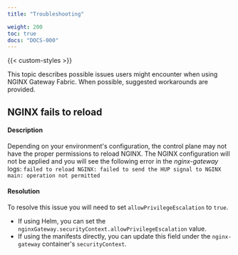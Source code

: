 ```yaml
---
title: "Troubleshooting"

weight: 200
toc: true
docs: "DOCS-000"
---
```


{{< custom-styles >}}

This topic describes possible issues users might encounter when using NGINX Gateway Fabric. When possible, suggested workarounds are provided.

## NGINX fails to reload

#### Description
 
Depending on your environment's configuration, the control plane may not have the proper permissions to reload NGINX. The NGINX configuration will not be applied and you will see the following error in the _nginx-gateway_ logs: `failed to reload NGINX: failed to send the HUP signal to NGINX main: operation not permitted`

#### Resolution
To resolve this issue you will need to set `allowPrivilegeEscalation` to `true`. 

- If using Helm, you can set the `nginxGateway.securityContext.allowPrivilegeEscalation` value.
- If using the manifests directly, you can update this field under the `nginx-gateway` container's `securityContext`.
